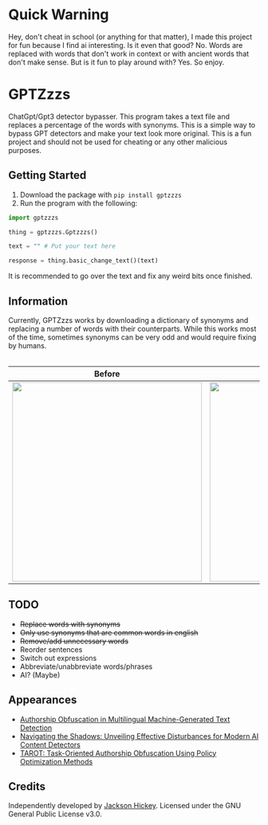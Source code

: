 # Quick Warning
Hey, don't cheat in school (or anything for that matter), I made this project for fun because I find ai interesting. Is it even that good? No. Words are replaced with words that don't work in context or with ancient words that don't make sense. But is it fun to play around with? Yes. So enjoy.


# GPTZzzs
ChatGpt/Gpt3 detector bypasser. This program takes a text file and replaces a percentage of the words with synonyms. This is a simple way to bypass GPT detectors and make your text look more original. This is a fun project and should not be used for cheating or any other malicious purposes.

## Getting Started
1. Download the package with `pip install gptzzzs`
2. Run the program with the following:
```python
import gptzzzs

thing = gptzzzs.Gptzzzs()

text = "" # Put your text here

response = thing.basic_change_text()(text)
```

It is recommended to go over the text and fix any weird bits once finished.

## Information
Currently, GPTZzzs works by downloading a dictionary of synonyms and replacing a number of words with their counterparts. While this works most of the time, sometimes synonyms can be very odd and would require fixing by humans.
<br/>
<br/>


|                                                                  <b>Before                                                                   |                                                                  After</b>                                                                  |
|:--------------------------------------------------------------------------------------------------------------------------------------------:|:-------------------------------------------------------------------------------------------------------------------------------------------:|
| <img src="https://user-images.githubusercontent.com/96392121/218274220-3a7741e2-3c9b-4139-b26b-3bd5135a503c.png" height="400" width="380" /> | <img src="https://user-images.githubusercontent.com/96392121/218274223-c1f4fe84-9a61-4348-9ec7-815d7526be25.png" height="400" width="380"/> |


## TODO
- <del>Replace words with synonyms</del>
- <del>Only use synonyms that are common words in english<del>
- <del>Remove/add unnecessary words</del>
- Reorder sentences
- Switch out expressions
- Abbreviate/unabbreviate words/phrases
- AI? (Maybe)

## Appearances
- [Authorship Obfuscation in Multilingual Machine-Generated Text Detection](https://arxiv.org/abs/2401.07867)
- [Navigating the Shadows: Unveiling Effective Disturbances for Modern AI Content Detectors](https://arxiv.org/abs/2406.08922)
- [TAROT: Task-Oriented Authorship Obfuscation Using Policy Optimization Methods](https://arxiv.org/abs/2407.21630)

## Credits
Independently developed by [Jackson Hickey](https://github.com/declipsonator). Licensed under the GNU General Public License v3.0.
